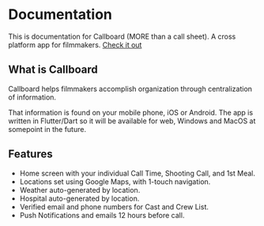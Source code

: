 # Documentation

This is documentation for Callboard (MORE than a call sheet). A cross platform app for filmmakers. [Check it out](https://callboard.app "Callboard Website")
## What is Callboard

Callboard helps filmmakers accomplish organization through centralization of information. 

That information is found on your mobile phone, iOS or Android. The app is written in Flutter/Dart so it will be available for web, Windows and MacOS at somepoint in the future.
## Features

- Home screen with your individual Call Time, Shooting Call, and 1st Meal.
- Locations set using Google Maps, with 1-touch navigation.
- Weather auto-generated by location.
- Hospital auto-generated by location.
- Verified email and phone numbers for Cast and Crew List.
- Push Notifications and emails 12 hours before call.
